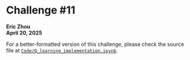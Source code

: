 # Challenge #11
**Eric Zhou**  
**April 20, 2025**

For a better-formatted version of this challenge, please check the source file at [`Code/Q_learning_implementation.ipynb`](Code/Q_learning_implementation.ipynb).